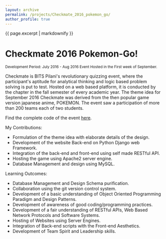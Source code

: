 ```yaml
---
layout: archive
permalink: /projects/Checkmate_2016_pokemon_go/
author_profile: true
---
```


{{ page.excerpt | markdownify }}

# Checkmate 2016 Pokemon-Go!
<small>Development Period: July 2016 - Aug 2016 </small>
<small>Event Hosted in the First week of September.</small>

<p>Checkmate is BITS Pilani's revolutionary quizzing event, where the participant's aptitude for analytical thinking and logic based problem solving is put to test. Hosted on a web based platform, it is conducted by the chapter in the fall semester of every academic year. The theme idea for September 2016 Checkmate was derived from the then popular game version japanese anime, POKEMON. The event saw a participation of more than 200 teams each of two students.</p>

<p>Find the complete code of the event <a href="https://github.com/jbnerd/Pokemon-Checkmate-2016" id = "link">here</a>.</p>

<p>My Contributions:
	<ul>
		<li>Formulation of the theme idea with elaborate details of the design.</li>
		<li>Development of the website Back-end on Python Django web Framework.</li>
		<li>Integration of the back-end and front-end using self made RESTful API.</li>
		<li>Hosting the game using Apache2 server engine.</li>
		<li>Database Management and design using MySQL.</li>
	</ul>	
</p>

<p>Learning Outcomes:
	<ul>
		<li>Database Management and Design Schema purification.</li>
		<li>Collaboration using the git version control system.</li>
		<li>Development of a basic understanding of Object Oriented Programming Paradigm and Design Patterns.</li>
		<li>Development of awareness of good coding/programming practices.</li>
		<li>Development of a fair understanding of RESTful APIs, Web Based Network Protocols and Software Systems.</li>
		<li>Hosting of Websites using Server Engines.</li>
		<li>Integration of Back-end scripts with the Front-end Aesthetics.</li>
		<li>Development of Team Spirit and Leadership skills.</li>
	</ul>
</p>
